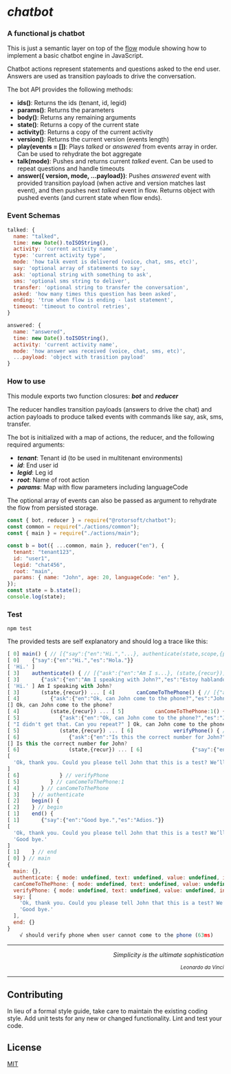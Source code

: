 # _chatbot_

### A functional js chatbot

This is just a semantic layer on top of the [flow](https://www.npmjs.com/package/@rotorsoft/flow) module showing how to implement a basic chatbot engine in JavaScript.

Chatbot actions represent statements and questions asked to the end user. Answers are used as transition payloads to drive the conversation.

The bot API provides the following methods:

- **ids()**: Returns the ids (tenant, id, legid)
- **params()**: Returns the parameters
- **body()**: Returns any remaining arguments
- **state()**: Returns a copy of the current state
- **activity()**: Returns a copy of the current activity
- **version()**: Returns the current version (events length)
- **play(events = [])**: Plays _talked_ or _answered_ from events array in order. Can be used to rehydrate the bot aggregate
- **talk(mode)**: Pushes and returns current _talked_ event. Can be used to repeat questions and handle timeouts
- **answer({ version, mode, ...payload})**: Pushes _answered_ event with provided transition payload (when active and version matches last event), and then pushes next _talked_ event in flow. Returns object with pushed events (and current state when flow ends).

### Event Schemas

```javascript
talked: {
  name: "talked",
  time: new Date().toISOString(),
  activity: 'current activity name',
  type: 'current activity type',
  mode: 'how talk event is delivered (voice, chat, sms, etc)',
  say: 'optional array of statements to say',
  ask: 'optional string with something to ask',
  sms: 'optional sms string to deliver',
  transfer: 'optional string to transfer the conversation',
  asked: 'how many times this question has been asked',
  ending: 'true when flow is ending - last statement',
  timeout: 'timeout to control retries',
}

answered: {
  name: "answered",
  time: new Date().toISOString(),
  activity: 'current activity name',
  mode: 'how answer was received (voice, chat, sms, etc)',
  ...payload: 'object with trasition payload'
}
```

### How to use

This module exports two function closures: **_bot_** and **_reducer_**

The reducer handles transition payloads (answers to drive the chat) and action payloads to produce talked events with commands like say, ask, sms, transfer.

The bot is initialized with a map of actions, the reducer, and the following required arguments:

- **_tenant_**: Tenant id (to be used in multitenant environments)
- **_id_**: End user id
- **_legid_**: Leg id
- **_root_**: Name of root action
- **_params_**: Map with flow parameters including languageCode

The optional array of events can also be passed as argument to rehydrate the flow from persisted storage.

```javascript
const { bot, reducer } = require("@rotorsoft/chatbot");
const common = require("./actions/common");
const { main } = require("./actions/main");

const b = bot({ ...common, main }, reducer("en"), {
  tenant: "tenant123",
  id: "user1",
  legid: "chat456",
  root: "main",
  params: { name: "John", age: 20, languageCode: "en" },
});
const state = b.state();
console.log(state);
```

### Test

```
npm test
```

The provided tests are self explanatory and should log a trace like this:

```javascript
[ 0] main() { // [{"say":{"en":"Hi.","...}, authenticate(state,scope,{params}), begin({authenticate={}}), end()]
[ 0]    {"say":{"en":"Hi.","es":"Hola."}}
[ 'Hi.' ]
[ 3]    authenticate() { // [{"ask":{"en":"Am I s...}, (state,{recur})]
[ 3]       {"ask":{"en":"Am I speaking with John?","es":"Estoy hablando con John?"}}
[ 'Hi.' ] Am I speaking with John?
[ 3]       (state,{recur}) ... [ 4]       canComeToThePhone() { // [{"ask":{"en":"Ok, ca...}, (state,{recur})]
[ 4]          {"ask":{"en":"Ok, can John come to the phone?","es":"John puede venir al telefono?"}}
[] Ok, can John come to the phone?
[ 4]          (state,{recur}) ... [ 5]          canComeToThePhone:1() { // [{"ask":{"en":"Ok, ca...}, (state,{recur})]
[ 5]             {"ask":{"en":"Ok, can John come to the phone?","es":"John puede venir al telefono?"}}
[ "I didn't get that. Can you repeat?" ] Ok, can John come to the phone?
[ 5]             (state,{recur}) ... [ 6]             verifyPhone() { // [{"ask":{"en":"Is thi...}, (state,{recur})]
[ 6]                {"ask":{"en":"Is this the correct number for John?","es":"Es este el numero correcto para hablar con John?"}}
[] Is this the correct number for John?
[ 6]                (state,{recur}) ... [ 6]                {"say":{"en":"Ok, thank you. Could you please tell John that this is a test? We’ll try calling back at a later time.","es":"Ok, gracias. Le prodria decir a John que this is a test? Llamaremos en otra ...}
[
  'Ok, thank you. Could you please tell John that this is a test? We’ll try calling back at a later time.'
]
[ 6]             } // verifyPhone
[ 5]          } // canComeToThePhone:1
[ 4]       } // canComeToThePhone
[ 3]    } // authenticate
[ 2]    begin() {
[ 2]    } // begin
[ 1]    end() {
[ 1]       {"say":{"en":"Good bye.","es":"Adios."}}
[
  'Ok, thank you. Could you please tell John that this is a test? We’ll try calling back at a later time.',
  'Good bye.'
]
[ 1]    } // end
[ 0] } // main
{
  main: {},
  authenticate: { mode: undefined, text: undefined, value: undefined, intent: 'no' },
  canComeToThePhone: { mode: undefined, text: undefined, value: undefined, intent: 'no' },
  verifyPhone: { mode: undefined, text: undefined, value: undefined, intent: 'yes' },
  say: [
    'Ok, thank you. Could you please tell John that this is a test? We’ll try calling back at a later time.',
    'Good bye.'
  ],
  end: {}
}
    √ should verify phone when user cannot come to the phone (63ms)
```

---

<div align="right">
 <i>Simplicity is the ultimate sophistication</i>

<small><i>Leonardo da Vinci</i></small>

</div>

---

## Contributing

In lieu of a formal style guide, take care to maintain the existing coding style. Add unit tests for any new or changed functionality. Lint and test your code.

## License

[MIT](https://choosealicense.com/licenses/mit/)
